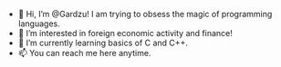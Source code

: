 - 👋 Hi, I’m @Gardzu! I am trying to obsess the magic of programming languages.
- 👀 I’m interested in foreign economic activity and finance!
- 🌱 I’m currently learning basics of C and C++.
- 📫 You can reach me here anytime.

